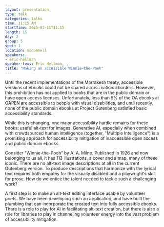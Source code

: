 ```yaml
---
layout: presentation
type: talk
categories: talks
time: 11:15 AM
startTime: 2025-03-11T11:15 
length: 15
day: 2
group: 5
spot: 1
location: mcdonnell
speakers:
- eric-hellman
speaker-text: Eric Hellman, , 
title: "Making an accessible Winnie-the-Pooh"
---
```

Until the recent implementations of the Marrakesh treaty, accessible versions of ebooks could not be shared across national borders. However, this prohibition has not applied to books that are in the public domain or have open access licenses. Unfortunately, less than 5% of the OA ebooks at OAPEN are accessible to people with visual disabilities, and until recently, none of the public domain ebooks at Project Gutenberg satisfied basic accessibility standards.

While this is changing, one major accessibility hurdle remains for these books: useful alt-text for images. Generative AI, especially when combined with crowdsourced human intelligence (together, "Multiple Intelligence") is a promising approach for accessibility mitigation of inaccessible open access and public domain ebooks.

Consider "Winnie-the-Pooh" by A. A. Milne. Published in 1926 and now belonging to us all, it has 113 illustrations, a cover and a map, many of these iconic. There are no alt-text image descriptions at all in the current Gutenberg version. To produce descriptions that harmonize with the lyrical text requires both empathy for the visually disabled and a playwright's skill for prose. How do we entice the talent needed to tackle such a challenging work?

A first step is to make an alt-text editing interface usable by volunteer poets. We have been developing such an application, and have built the plumbing that can incorporate the created text  into fully accessible ebooks. There is a role to play for AI in facilitating alt-text creation, but there is also a role for libraries to play in channeling volunteer energy into the vast problem of accessibility mitigation.
